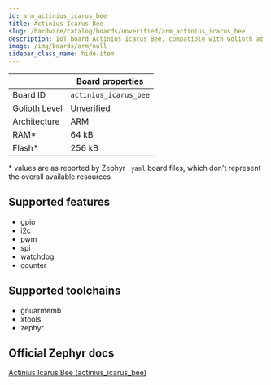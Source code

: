 ```yaml
---
id: arm_actinius_icarus_bee
title: Actinius Icarus Bee
slug: /hardware/catalog/boards/unverified/arm_actinius_icarus_bee
description: IoT board Actinius Icarus Bee, compatible with Golioth at unverified level.
image: /img/boards/arm/null
sidebar_class_name: hide-item
---
```


[//]: # (This is an auto-generated file, do not edit! Changes to it will be lost upon re-generation)



|                | Board properties     |
| -------------  | -------------------- |
| Board ID       | `actinius_icarus_bee` |
| Golioth Level  | [Unverified](/hardware#unverified-boards) |
| Architecture   | ARM |
| RAM*           | 64 kB |
| Flash*         | 256 kB |

\* values are as reported by Zephyr `.yaml` board files, which don't represent the overall available resources



## Supported features

* gpio
* i2c
* pwm
* spi
* watchdog
* counter

## Supported toolchains

* gnuarmemb
* xtools
* zephyr

## Official Zephyr docs

[Actinius Icarus Bee (actinius_icarus_bee)](https://docs.zephyrproject.org/latest/boards/arm/actinius_icarus_bee/doc/index.html)
